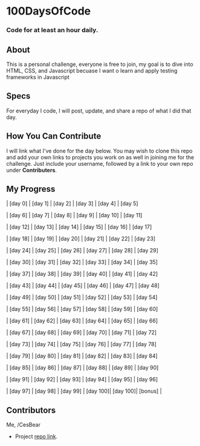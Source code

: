 # 100DaysOfCode
### Code for at least an hour daily.

## About
This is a personal challenge, everyone is free to join, my goal is to dive into HTML, CSS, and Javascript becuase I want o learn and apply testing frameworks in Javascript

## Specs
For everyday I code, I will post, update, and share a repo of what I did that day.

## How You Can Contribute
I will link what I've done for the day below. You may wish to clone this repo and add your own links to projects you work on as well in joining me for the challenge. Just include your username, followed by a link to your own repo under **Contributers**.

## My Progress
|  [day 0]  |  [day 1]  |  [day 2]  |  [day 3]  |  [day 4]  |  [day 5]


|  [day 6]  |  [day 7]  |  [day 8]  |  [day 9]  |  [day 10] |  [day 11]


|  [day 12] |  [day 13] |  [day 14] |  [day 15] |  [day 16] |  [day 17]


|  [day 18] |  [day 19] |  [day 20] |  [day 21] |  [day 22] |  [day 23]


|  [day 24] |  [day 25] |  [day 26] |  [day 27] |  [day 28] |  [day 29]


|  [day 30] |  [day 31] |  [day 32] |  [day 33] |  [day 34] |  [day 35]


|  [day 37] |  [day 38] |  [day 39] |  [day 40] |  [day 41] |  [day 42]


|  [day 43] |  [day 44] |  [day 45] |  [day 46] |  [day 47] |  [day 48]


|  [day 49] |  [day 50] |  [day 51] |  [day 52] |  [day 53] |  [day 54]


|  [day 55] |  [day 56] |  [day 57] |  [day 58] |  [day 59] |  [day 60]


|  [day 61] |  [day 62] |  [day 63] |  [day 64] |  [day 65] |  [day 66]


|  [day 67] |  [day 68] |  [day 69] |  [day 70] |  [day 71] |  [day 72]


|  [day 73] |  [day 74] |  [day 75] |  [day 76] |  [day 77] |  [day 78]


|  [day 79] |  [day 80] |  [day 81] |  [day 82] |  [day 83] |  [day 84]


|  [day 85] |  [day 86] |  [day 87] |  [day 88] |  [day 89] |  [day 90]


|  [day 91] |  [day 92] |  [day 93] |  [day 94] |  [day 95] |  [day 96]


|  [day 97] |  [day 98] |  [day 99] |  [day 100]|  [day 100]| [bonus] |



## Contributors
Me, /CesBear
* Project [repo link](http://github.com/CesBear/100DaysOfCode).

